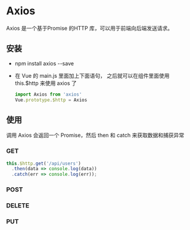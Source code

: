# Axios

Axios 是一个基于Promise 的HTTP 库，可以用于前端向后端发送请求。

## 安装

* npm install axios --save
  
* 在 Vue 的 main.js 里面加上下面语句， 之后就可以在组件里面使用 this.$http 来使用 axios 了
    ``` javascript
    import Axios from 'axios'
    Vue.prototype.$http = Axios
    ```

## 使用

调用 Axios 会返回一个 Promise，然后 then 和 catch 来获取数据和捕获异常

### GET

``` javascript
this.$http.get('/api/users')
  .then(data => console.log(data))
  .catch(err => console.log(err));
```
### POST

### DELETE

### PUT